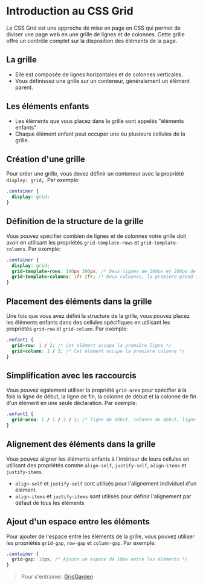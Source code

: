 # Introduction au CSS Grid

Le CSS Grid est une approche de mise en page en CSS qui permet de diviser une page web en une grille de lignes et de colonnes. Cette grille offre un contrôle complet sur la disposition des éléments de la page.

## La grille

- Elle est composée de lignes horizontales et de colonnes verticales.
- Vous définissez une grille sur un conteneur, généralement un élément parent.

## Les éléments enfants

- Les éléments que vous placez dans la grille sont appelés "éléments enfants"
- Chaque élément enfant peut occuper une ou plusieurs cellules de la grille.

## Création d'une grille

Pour créer une grille, vous devez définir un conteneur avec la propriété `display: grid;`. Par exemple:

```css
.container {
  display: grid;
}
```

## Définition de la structure de la grille

Vous pouvez spécifier combien de lignes et de colonnes votre grille doit avoir en utilisant les propriétés `grid-template-rows` et `grid-template-columns`. Par exemple:
```css
.container {
  display: grid;
  grid-template-rows: 100px 200px; /* Deux lignes de 100px et 200px de hauteur*/
  grid-template-columns: 1fr 2fr; /* Deux colonnes, la première prend 1 fraction et la deuxième 2 fractions de l'espace disponible */
}
```
## Placement des éléments dans la grille

Une fois que vous avez défini la structure de la grille, vous pouvez placez les éléments enfants dans des cellules spécifiques en utilisant les propriétés `grid-row` et `grid-column`. Par exemple:

```css
.enfant1 {
  grid-row: 1 / 2; /* Cet élément occupe la première ligne */
  grid-column: 1 / 2; /* Cet élément occupe la première colonne */
}
```

## Simplification avec les raccourcis

Vous pouvez également utiliser la propriété `grid-area` pour spécifier à la fois la ligne de début, la ligne de fin, la colonne de début et la colonne de fin d'un élément en une seule déclaration. Par exemple:

```css
.enfant1 {
  grid-area: 1 / 1 / 2 / 2; /* ligne de début, colonne de début, ligne de fin, colonne de fin */
}
```

## Alignement des éléments dans la grille

Vous pouvez aligner les éléments enfants à l'intérieur de leurs cellules en utilisant des propriétés comme `align-self`, `justify-self`, `align-items` et `justify-items`.

- `align-self` et `justify-self` sont utilisés pour l'alignement individuel d'un élément.
- `align-items` et `justify-items` sont utilisés pour définir l'alignement par défaut de tous les éléments

## Ajout d'un espace entre les éléments

Pour ajouter de l'espace entre les éléments de la grille, vous pouvez utiliser les propriétés `grid-gap`, `row-gap` et `column-gap`. Par exemple:

```css
.container {
  grid-gap: 10px; /* Ajoute un espace de 10px entre les éléments */
}
```


>Pour s'entrainer: [GridGarden](https://cssgridgarden.com/#fr)
